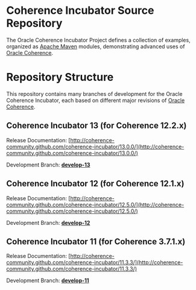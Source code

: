 Coherence Incubator Source Repository
=====================================

The Oracle Coherence Incubator Project defines a collection of
examples, organized as [Apache Maven](http://maven.apache.org/) modules, demonstrating
advanced uses of [Oracle Coherence](http://www.oracle.com/technology/products/coherence/index.html).

Repository Structure
====================

This repository contains many branches of development for the Oracle Coherence Incubator, 
each based on different major revisions of [Oracle Coherence](http://www.oracle.com/technology/products/coherence/index.html).

Coherence Incubator 13 (for Coherence 12.2.x)
----------------------------------------------

Release Documentation: [http://coherence-community.github.com/coherence-incubator/13.0.0/](http://coherence-community.github.com/coherence-incubator/13.0.0/)

Development Branch: [**develop-13**](https://github.com/coherence-community/coherence-incubator/tree/develop-13) 

Coherence Incubator 12 (for Coherence 12.1.x)
----------------------------------------------

Release Documentation: [http://coherence-community.github.com/coherence-incubator/12.5.0/](http://coherence-community.github.com/coherence-incubator/12.5.0/)

Development Branch: [**develop-12**](https://github.com/coherence-community/coherence-incubator/tree/develop-12) 

Coherence Incubator 11 (for Coherence 3.7.1.x)
----------------------------------------------

Release Documentation: [http://coherence-community.github.com/coherence-incubator/11.3.3/](http://coherence-community.github.com/coherence-incubator/11.3.3/)

Development Branch: [**develop-11**](https://github.com/coherence-community/coherence-incubator/tree/develop-11) 
